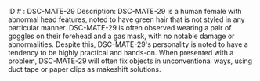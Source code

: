 ID # : DSC-MATE-29
Description: DSC-MATE-29 is a human female with abnormal head features, noted to have green hair that is not styled in any particular manner. DSC-MATE-29 is often observed wearing a pair of goggles on their forehead and a gas mask, with no notable damage or abnormalities. Despite this, DSC-MATE-29's personality is noted to have a tendency to be highly practical and hands-on. When presented with a problem, DSC-MATE-29 will often fix objects in unconventional ways, using duct tape or paper clips as makeshift solutions.